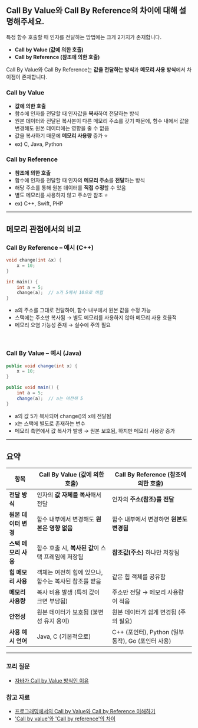 ## Call By Value와 Call By Reference의 차이에 대해 설명해주세요.
특정 함수 호출할 때 인자를 전달하는 방법에는 크게 2가지가 존재합니다. 
- **Call by Value (값에 의한 호출)**
- **Call by Reference (참조에 의한 호출)**

Call By Value와 Call By Reference는 **값을 전달하는 방식**과 **메모리 사용 방식**에서 차이점이 존재합니다.

### Call by Value
- **값에 의한 호출**
- 함수에 인자를 전달할 때 인자값을 **복사**하여 전달하는 방식
- 원본 데이터와 전달된 복사본이 다른 메모리 주소를 갖기 때문에, 함수 내에서 값을 변경해도 원본 데이터에는 영향을 줄 수 없음
- 값을 복사하기 때문에 **메모리 사용량** 증가 ⭐
- ex) C, Java, Python

### Call by Reference
- **참조에 의한 호출**
- 함수에 인자를 전달할 때 인자의 **메모리 주소**를 **전달**하는 방식
- 해당 주소를 통해 원본 데이터를 **직접 수정**할 수 있음
- 별도 메모리를 사용하지 않고 주소만 참조 ⭐
- ex) C++, Swift, PHP

---

## 메모리 관점에서의 비교
### Call By Reference – 예시 (C++)
```c++
void change(int &x) {
    x = 10;
}

int main() {
    int a = 5;
    change(a);  // a가 5에서 10으로 바뀜
}

```
- a의 주소를 그대로 전달하여, 함수 내부에서 원본 값을 수정 가능
- 스택에는 주소만 복사됨 → 별도 메모리를 사용하지 않아 메모리 사용 효율적
- 메모리 오염 가능성 존재 → 실수에 주의 필요

<br>

### Call By Value – 예시 (Java)
```java
public void change(int x) {
    x = 10;
}

public void main() {
    int a = 5;
    change(a);  // a는 여전히 5
}
```
- a의 값 5가 복사되어 change()의 x에 전달됨
- x는 스택에 별도로 존재하는 변수
- 메모리 측면에서 값 복사가 발생 → 원본 보호됨, 하지만 메모리 사용량 증가

---

## 요약

| 항목 | Call By Value (값에 의한 호출) | Call By Reference (참조에 의한 호출) |
|------|-----------------------------|-----------------------------------|
| **전달 방식** | 인자의 **값 자체를 복사**해서 전달 | 인자의 **주소(참조)를 전달** |
| **원본 데이터 변경** | 함수 내부에서 변경해도 **원본은 영향 없음** | 함수 내부에서 변경하면 **원본도 변경됨** |
| **스택 메모리 사용** | 함수 호출 시, **복사된 값**이 스택 프레임에 저장됨 | **참조값(주소)** 하나만 저장됨 |
| **힙 메모리 사용** | 객체는 여전히 힙에 있으나, 함수는 복사된 참조를 받음 | 같은 힙 객체를 공유함 |
| **메모리 사용량** | 복사 비용 발생 (특히 값이 크면 부담됨) | 주소만 전달 → 메모리 사용량이 적음 |
| **안전성** | 원본 데이터가 보호됨 (불변성 유지 용이) | 원본 데이터가 쉽게 변경됨 (주의 필요) |
| **사용 예시 언어** | Java, C (기본적으로) | C++ (포인터), Python (일부 동작), Go (포인터 사용) |

---
### 꼬리 질문
- [자바가 Call by Value 방식인 이유]()
  
### 참고 자료
- [프로그래밍에서의 Call by Value와 Call by Reference 이해하기](https://f-lab.kr/insight/understanding-call-by-value-and-reference)
- ['Call by value'와 'Call by reference'의 차이](https://moondongjun.tistory.com/70)
